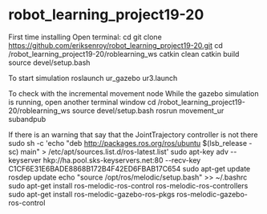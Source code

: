 # robot_learning_project19-20

First time installing
Open terminal:
  cd
  git clone https://github.com/eriksenroy/robot_learning_project19-20.git
  cd /robot_learning_project19-20/roblearning_ws
  catkin clean
  catkin build
  source devel/setup.bash
  
  
To start simulation
  roslaunch ur_gazebo ur3.launch
  
To check with the incremental movement node
  While the gazebo simulation is running, open another terminal window
  cd /robot_learning_project19-20/roblearning_ws
  source devel/setup.bash
  rosrun movement_ur subandpub
  
  


If there is an warning that say that the JointTrajectory controller is not there
  sudo sh -c 'echo "deb http://packages.ros.org/ros/ubuntu $(lsb_release -sc) main" > /etc/apt/sources.list.d/ros-latest.list'
  sudo apt-key adv --keyserver hkp://ha.pool.sks-keyservers.net:80 --recv-key C1CF6E31E6BADE8868B172B4F42ED6FBAB17C654
  sudo apt-get update
  rosdep update
  echo "source /opt/ros/melodic/setup.bash" >> ~/.bashrc
  sudo apt-get install ros-melodic-ros-control ros-melodic-ros-controllers
  sudo apt-get install ros-melodic-gazebo-ros-pkgs ros-melodic-gazebo-ros-control



